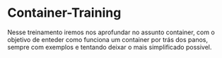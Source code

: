 # Container-Training

Nesse treinamento iremos nos aprofundar no assunto container, com o objetivo de enteder como funciona um container por trás dos panos, sempre com exemplos e tentando deixar o mais simplificado possivel.
